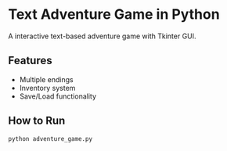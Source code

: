 # Text Adventure Game in Python

A interactive text-based adventure game with Tkinter GUI.

## Features
- Multiple endings
- Inventory system
- Save/Load functionality

## How to Run
```bash
python adventure_game.py  